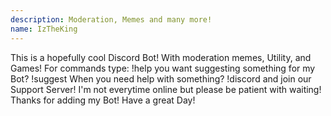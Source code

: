 ```yaml
---
description: Moderation, Memes and many more!
name: IzTheKing
---
```


This is a hopefully cool Discord Bot! 
With moderation memes, Utility, and Games! 
For commands type: !help 
you want suggesting something for my Bot? 
!suggest <Your Suggestion> 
  When you need help with something? 
  !discord and join our Support Server! 
  I'm not everytime online but please be patient with waiting! 
  Thanks for adding my Bot! 
  Have a great Day!

